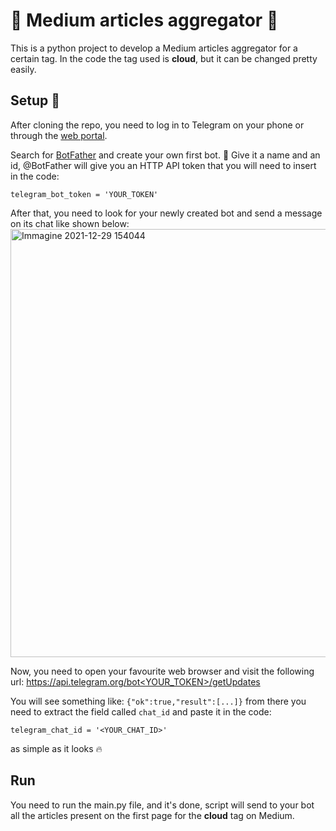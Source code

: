 # :whale2: Medium articles aggregator :whale2:
This is a python project to develop a Medium articles aggregator for a certain tag.
In the code the tag used is **cloud**, but it can be changed pretty easily.
 
## Setup :wine_glass:
After cloning the repo, you need to log in to Telegram on your phone or through the [web portal](https://web.telegram.org/k/).

Search for [BotFather](https://botostore.com/c/botfather/) and create your own first bot. :raised_hands:
Give it a name and an id, @BotFather will give you an HTTP API token that you will need to insert in the code:

`telegram_bot_token = 'YOUR_TOKEN'`

After that, you need to look for your newly created bot and send a message on its chat like shown below:
<img width="685" alt="Immagine 2021-12-29 154044" src="https://user-images.githubusercontent.com/41054906/147673544-0ab1f1a8-bcba-4bf5-ab52-9df632a489f3.png">

Now, you need to open your favourite web browser and visit the following url: [https://api.telegram.org/bot<YOUR_TOKEN>/getUpdates](https://api.telegram.org/bot<YOUR_TOKEN>/getUpdates)

You will see something like: `{"ok":true,"result":[...]}`
from there you need to extract the field called `chat_id` and paste it in the code:

`telegram_chat_id = '<YOUR_CHAT_ID>'`

as simple as it looks :fire: 

## Run 
You need to run the main.py file, and it's done, script will send to your bot all the articles present on the first page for the **cloud** tag on Medium. 

